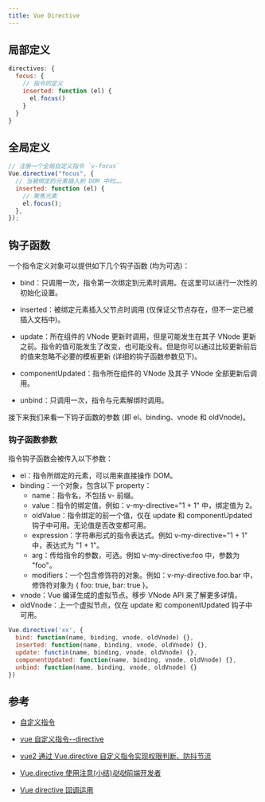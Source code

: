 ```yaml
---
title: Vue Directive
---
```


## 局部定义

```js
directives: {
  focus: {
    // 指令的定义
    inserted: function (el) {
      el.focus()
    }
  }
}
```

## 全局定义

```js
// 注册一个全局自定义指令 `v-focus`
Vue.directive("focus", {
  // 当被绑定的元素插入到 DOM 中时……
  inserted: function (el) {
    // 聚焦元素
    el.focus();
  },
});
```

## 钩子函数

一个指令定义对象可以提供如下几个钩子函数 (均为可选)：

- bind：只调用一次，指令第一次绑定到元素时调用。在这里可以进行一次性的初始化设置。

- inserted：被绑定元素插入父节点时调用 (仅保证父节点存在，但不一定已被插入文档中)。

- update：所在组件的 VNode 更新时调用，但是可能发生在其子 VNode 更新之前。指令的值可能发生了改变，也可能没有。但是你可以通过比较更新前后的值来忽略不必要的模板更新 (详细的钩子函数参数见下)。

- componentUpdated：指令所在组件的 VNode 及其子 VNode 全部更新后调用。

- unbind：只调用一次，指令与元素解绑时调用。

接下来我们来看一下钩子函数的参数 (即 el、binding、vnode 和 oldVnode)。

### 钩子函数参数

指令钩子函数会被传入以下参数：

- el：指令所绑定的元素，可以用来直接操作 DOM。
- binding：一个对象，包含以下 property：
  - name：指令名，不包括 v- 前缀。
  - value：指令的绑定值，例如：v-my-directive="1 + 1" 中，绑定值为 2。
  - oldValue：指令绑定的前一个值，仅在 update 和 componentUpdated 钩子中可用。无论值是否改变都可用。
  - expression：字符串形式的指令表达式。例如 v-my-directive="1 + 1" 中，表达式为 "1 + 1"。
  - arg：传给指令的参数，可选。例如 v-my-directive:foo 中，参数为 "foo"。
  - modifiers：一个包含修饰符的对象。例如：v-my-directive.foo.bar 中，修饰符对象为 { foo: true, bar: true }。
- vnode：Vue 编译生成的虚拟节点。移步 VNode API 来了解更多详情。
- oldVnode：上一个虚拟节点，仅在 update 和 componentUpdated 钩子中可用。

```js
Vue.directive('xx', {
  bind: function(name, binding, vnode, oldVnode) {},
  inserted: function(name, binding, vnode, oldVnode) {},
  update: functin(name, binding, vnode, oldVnode) {},
  componentUpdated: function(name, binding, vnode, oldVnode) {},
  unbind: function(name, binding, vnode, oldVnode) {}
})
```

## 参考

- [自定义指令](https://cn.vuejs.org/v2/guide/custom-directive.html)

- [vue 自定义指令--directive](https://segmentfault.com/a/1190000018767046)

- [vue2 通过 Vue.directive 自定义指令实现权限判断、防抖节流](https://blog.csdn.net/weixin_42849516/article/details/118100066)

- [Vue.directive 使用注意(小结)*哒哒*前端开发者](https://www.rokub.com/64148.html)

- [Vue directive 回调运用](https://www.cnblogs.com/ylHeyden/p/7544373.html)
